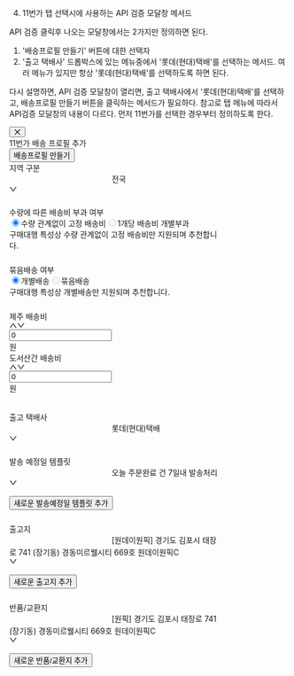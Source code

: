 4. 11번가 탭 선택시에 사용하는 API 검증 모달창 메서드

API 검증 클릭후 나오는 모달창에서는 2가지만 정의하면 된다. 
1) '배송프로필 만들기' 버튼에 대한 선택자
2) '출고 택배사' 드롭박스에 있는 메뉴중에서 '롯데(현대)택배'를 선택하는 메서드. 여러 메뉴가 있지만 항상 '롯데(현대)택배'를 선택하도록 하면 된다.

다시 설명하면, API 검증 모달창이 열리면, 출고 택배사에서 '롯데(현대)택배'를 선택하고, 배송프로필 만들기 버튼을 클릭하는 메서드가 필요하다.
참고로 탭 메뉴에 따라서 API검증 모달창의 내용이 다르다. 먼저 11번가를 선택한 경우부터 정의하도록 한다.

<div class="ant-drawer-content-wrapper" style="width: 378px;"><div class="ant-drawer-content" aria-modal="true" role="dialog"><div class="ant-drawer-header"><div class="ant-drawer-header-title"><button type="button" aria-label="Close" class="ant-drawer-close"><span role="img" aria-label="close" class="anticon anticon-close"><svg fill-rule="evenodd" viewBox="64 64 896 896" focusable="false" data-icon="close" width="1em" height="1em" fill="currentColor" aria-hidden="true"><path d="M799.86 166.31c.02 0 .04.02.08.06l57.69 57.7c.04.03.05.05.06.08a.12.12 0 010 .06c0 .03-.02.05-.06.09L569.93 512l287.7 287.7c.04.04.05.06.06.09a.12.12 0 010 .07c0 .02-.02.04-.06.08l-57.7 57.69c-.03.04-.05.05-.07.06a.12.12 0 01-.07 0c-.03 0-.05-.02-.09-.06L512 569.93l-287.7 287.7c-.04.04-.06.05-.09.06a.12.12 0 01-.07 0c-.02 0-.04-.02-.08-.06l-57.69-57.7c-.04-.03-.05-.05-.06-.07a.12.12 0 010-.07c0-.03.02-.05.06-.09L454.07 512l-287.7-287.7c-.04-.04-.05-.06-.06-.09a.12.12 0 010-.07c0-.02.02-.04.06-.08l57.7-57.69c.03-.04.05-.05.07-.06a.12.12 0 01.07 0c.03 0 .05.02.09.06L512 454.07l287.7-287.7c.04-.04.06-.05.09-.06a.12.12 0 01.07 0z"></path></svg></span></button><div class="ant-drawer-title">11번가 배송 프로필 추가</div></div><div class="ant-drawer-extra"><button type="button" class="ant-btn css-1li46mu ant-btn-primary"><span>배송프로필 만들기</span></button></div></div><div class="ant-drawer-body"><div class="sc-jeypuc kyShRg"><div class="sc-hceviv bElCNj"><div class="sc-JmfEB fZTxdj Body3Regular14 CharacterTitle85">지역 구분</div><div class="ant-select ant-select-outlined css-1li46mu ant-select-single ant-select-show-arrow" style="width: 100%;"><div class="ant-select-selector"><span class="ant-select-selection-search"><input type="search" autocomplete="off" class="ant-select-selection-search-input" role="combobox" aria-expanded="false" aria-haspopup="listbox" aria-owns="rc_select_113_list" aria-autocomplete="list" aria-controls="rc_select_113_list" readonly="" unselectable="on" value="" id="rc_select_113" style="opacity: 0;"></span><span class="ant-select-selection-item" title="전국">전국</span></div><span class="ant-select-arrow" unselectable="on" aria-hidden="true" style="user-select: none;"><span role="img" aria-label="down" class="anticon anticon-down ant-select-suffix"><svg viewBox="64 64 896 896" focusable="false" data-icon="down" width="1em" height="1em" fill="currentColor" aria-hidden="true"><path d="M884 256h-75c-5.1 0-9.9 2.5-12.9 6.6L512 654.2 227.9 262.6c-3-4.1-7.8-6.6-12.9-6.6h-75c-6.5 0-10.3 7.4-6.5 12.7l352.6 486.1c12.8 17.6 39 17.6 51.7 0l352.6-486.1c3.9-5.3.1-12.7-6.4-12.7z"></path></svg></span></span></div></div><div class="sc-hceviv bElCNj"></div></div><div class="sc-JmfEB fZTxdj Body3Regular14 CharacterTitle85" style="margin-top: 24px;">수량에 따른 배송비 부과 여부</div><div class="ant-radio-group ant-radio-group-outline css-1li46mu" style="width: 100%;"><label class="ant-radio-button-wrapper ant-radio-button-wrapper-checked css-1li46mu"><span class="ant-radio-button ant-radio-button-checked"><input class="ant-radio-button-input" type="radio" value="false" checked=""><span class="ant-radio-button-inner"></span></span><span>수량 관계없이 고정 배송비</span></label><label class="ant-radio-button-wrapper ant-radio-button-wrapper-disabled css-1li46mu"><span class="ant-radio-button ant-radio-button-disabled"><input class="ant-radio-button-input" disabled="" type="radio" value="true"><span class="ant-radio-button-inner"></span></span><span>1개당 배송비 개별부과</span></label></div><div class="sc-ehUVza kaSQzx Body3Regular14 CharacterSecondary45">구매대행 특성상 수량 관계없이 고정 배송비만 지원되며 추천합니다.</div><div class="sc-JmfEB fZTxdj Body3Regular14 CharacterTitle85" style="margin-top: 24px;">묶음배송 여부</div><div class="ant-radio-group ant-radio-group-outline css-1li46mu" style="width: 100%;"><label class="ant-radio-button-wrapper ant-radio-button-wrapper-checked css-1li46mu"><span class="ant-radio-button ant-radio-button-checked"><input class="ant-radio-button-input" type="radio" value="false" checked=""><span class="ant-radio-button-inner"></span></span><span>개별배송</span></label><label class="ant-radio-button-wrapper ant-radio-button-wrapper-disabled css-1li46mu"><span class="ant-radio-button ant-radio-button-disabled"><input class="ant-radio-button-input" disabled="" type="radio" value="true"><span class="ant-radio-button-inner"></span></span><span>묶음배송</span></label></div><div class="sc-ehUVza kaSQzx Body3Regular14 CharacterSecondary45">구매대행 특성상 개별배송만 지원되며 추천합니다.</div><div class="sc-jeypuc kyShRg" style="margin-top: 24px;"><div class="sc-hceviv bElCNj"><div class="sc-JmfEB fZTxdj Body3Regular14 CharacterTitle85">제주 배송비</div><div class="ant-input-number-group-wrapper ant-input-number-group-wrapper-outlined css-1li46mu" style="width: 100%;"><div class="ant-input-number-wrapper ant-input-number-group css-1li46mu"><div class="ant-input-number css-1li46mu ant-input-number-outlined"><div class="ant-input-number-handler-wrap"><span unselectable="on" role="button" aria-label="Increase Value" aria-disabled="false" class="ant-input-number-handler ant-input-number-handler-up"><span role="img" aria-label="up" class="anticon anticon-up ant-input-number-handler-up-inner"><svg viewBox="64 64 896 896" focusable="false" data-icon="up" width="1em" height="1em" fill="currentColor" aria-hidden="true"><path d="M890.5 755.3L537.9 269.2c-12.8-17.6-39-17.6-51.7 0L133.5 755.3A8 8 0 00140 768h75c5.1 0 9.9-2.5 12.9-6.6L512 369.8l284.1 391.6c3 4.1 7.8 6.6 12.9 6.6h75c6.5 0 10.3-7.4 6.5-12.7z"></path></svg></span></span><span unselectable="on" role="button" aria-label="Decrease Value" aria-disabled="false" class="ant-input-number-handler ant-input-number-handler-down"><span role="img" aria-label="down" class="anticon anticon-down ant-input-number-handler-down-inner"><svg viewBox="64 64 896 896" focusable="false" data-icon="down" width="1em" height="1em" fill="currentColor" aria-hidden="true"><path d="M884 256h-75c-5.1 0-9.9 2.5-12.9 6.6L512 654.2 227.9 262.6c-3-4.1-7.8-6.6-12.9-6.6h-75c-6.5 0-10.3 7.4-6.5 12.7l352.6 486.1c12.8 17.6 39 17.6 51.7 0l352.6-486.1c3.9-5.3.1-12.7-6.4-12.7z"></path></svg></span></span></div><div class="ant-input-number-input-wrap"><input autocomplete="off" role="spinbutton" aria-valuenow="0" step="100" maxlength="10" class="ant-input-number-input" value="0"></div></div><div class="ant-input-number-group-addon">원</div></div></div></div><div class="sc-hceviv bElCNj"><div class="sc-JmfEB fZTxdj Body3Regular14 CharacterTitle85">도서산간 배송비</div><div class="ant-input-number-group-wrapper ant-input-number-group-wrapper-outlined css-1li46mu" style="width: 100%;"><div class="ant-input-number-wrapper ant-input-number-group css-1li46mu"><div class="ant-input-number css-1li46mu ant-input-number-outlined"><div class="ant-input-number-handler-wrap"><span unselectable="on" role="button" aria-label="Increase Value" aria-disabled="false" class="ant-input-number-handler ant-input-number-handler-up"><span role="img" aria-label="up" class="anticon anticon-up ant-input-number-handler-up-inner"><svg viewBox="64 64 896 896" focusable="false" data-icon="up" width="1em" height="1em" fill="currentColor" aria-hidden="true"><path d="M890.5 755.3L537.9 269.2c-12.8-17.6-39-17.6-51.7 0L133.5 755.3A8 8 0 00140 768h75c5.1 0 9.9-2.5 12.9-6.6L512 369.8l284.1 391.6c3 4.1 7.8 6.6 12.9 6.6h75c6.5 0 10.3-7.4 6.5-12.7z"></path></svg></span></span><span unselectable="on" role="button" aria-label="Decrease Value" aria-disabled="false" class="ant-input-number-handler ant-input-number-handler-down"><span role="img" aria-label="down" class="anticon anticon-down ant-input-number-handler-down-inner"><svg viewBox="64 64 896 896" focusable="false" data-icon="down" width="1em" height="1em" fill="currentColor" aria-hidden="true"><path d="M884 256h-75c-5.1 0-9.9 2.5-12.9 6.6L512 654.2 227.9 262.6c-3-4.1-7.8-6.6-12.9-6.6h-75c-6.5 0-10.3 7.4-6.5 12.7l352.6 486.1c12.8 17.6 39 17.6 51.7 0l352.6-486.1c3.9-5.3.1-12.7-6.4-12.7z"></path></svg></span></span></div><div class="ant-input-number-input-wrap"><input autocomplete="off" role="spinbutton" aria-valuenow="0" step="100" maxlength="10" class="ant-input-number-input" value="0"></div></div><div class="ant-input-number-group-addon">원</div></div></div></div></div><div class="sc-JmfEB fZTxdj Body3Regular14 CharacterTitle85" style="margin-top: 32px;">출고 택배사</div><div class="ant-select ant-select-outlined css-1li46mu ant-select-single ant-select-show-arrow" style="width: 100%;"><div class="ant-select-selector"><span class="ant-select-selection-search"><input type="search" autocomplete="off" class="ant-select-selection-search-input" role="combobox" aria-expanded="false" aria-haspopup="listbox" aria-owns="rc_select_114_list" aria-autocomplete="list" aria-controls="rc_select_114_list" readonly="" unselectable="on" value="" id="rc_select_114" style="opacity: 0;"></span><span class="ant-select-selection-item" title="롯데(현대)택배">롯데(현대)택배</span></div><span class="ant-select-arrow" unselectable="on" aria-hidden="true" style="user-select: none;"><span role="img" aria-label="down" class="anticon anticon-down ant-select-suffix"><svg viewBox="64 64 896 896" focusable="false" data-icon="down" width="1em" height="1em" fill="currentColor" aria-hidden="true"><path d="M884 256h-75c-5.1 0-9.9 2.5-12.9 6.6L512 654.2 227.9 262.6c-3-4.1-7.8-6.6-12.9-6.6h-75c-6.5 0-10.3 7.4-6.5 12.7l352.6 486.1c12.8 17.6 39 17.6 51.7 0l352.6-486.1c3.9-5.3.1-12.7-6.4-12.7z"></path></svg></span></span></div><div class="sc-jeypuc kyShRg" style="margin-top: 24px;"><div class="sc-hceviv bElCNj"><div class="sc-JmfEB fZTxdj Body3Regular14 CharacterTitle85">발송 예정일 템플릿</div><div class="ant-select ant-select-outlined css-1li46mu ant-select-single ant-select-show-arrow" style="width: 100%;"><div class="ant-select-selector"><span class="ant-select-selection-search"><input type="search" autocomplete="off" class="ant-select-selection-search-input" role="combobox" aria-expanded="false" aria-haspopup="listbox" aria-owns="rc_select_115_list" aria-autocomplete="list" aria-controls="rc_select_115_list" readonly="" unselectable="on" value="" id="rc_select_115" style="opacity: 0;"></span><span class="ant-select-selection-item" title="오늘 주문완료 건 7일내 발송처리">오늘 주문완료 건 7일내 발송처리</span></div><span class="ant-select-arrow" unselectable="on" aria-hidden="true" style="user-select: none;"><span role="img" aria-label="down" class="anticon anticon-down ant-select-suffix"><svg viewBox="64 64 896 896" focusable="false" data-icon="down" width="1em" height="1em" fill="currentColor" aria-hidden="true"><path d="M884 256h-75c-5.1 0-9.9 2.5-12.9 6.6L512 654.2 227.9 262.6c-3-4.1-7.8-6.6-12.9-6.6h-75c-6.5 0-10.3 7.4-6.5 12.7l352.6 486.1c12.8 17.6 39 17.6 51.7 0l352.6-486.1c3.9-5.3.1-12.7-6.4-12.7z"></path></svg></span></span></div></div><div class="sc-hceviv bElCNj" style="flex-grow: 0;"><div class="sc-JmfEB fZTxdj Body3Regular14 CharacterTitle85">​</div><button type="button" class="ant-btn css-1li46mu ant-btn-primary ant-btn-background-ghost"><span>새로운 발송예정일 템플릿 추가</span></button></div></div><div class="sc-jeypuc kyShRg" style="margin-top: 24px;"><div class="sc-hceviv bElCNj"><div class="sc-JmfEB fZTxdj Body3Regular14 CharacterTitle85">출고지</div><div class="ant-select ant-select-outlined css-1li46mu ant-select-single ant-select-show-arrow" style="width: 100%;"><div class="ant-select-selector"><span class="ant-select-selection-search"><input type="search" autocomplete="off" class="ant-select-selection-search-input" role="combobox" aria-expanded="false" aria-haspopup="listbox" aria-owns="rc_select_116_list" aria-autocomplete="list" aria-controls="rc_select_116_list" readonly="" unselectable="on" value="" id="rc_select_116" style="opacity: 0;"></span><span class="ant-select-selection-item" title="[원데이원픽] 경기도 김포시 태장로 741 (장기동) 경동미르웰시티 669호 원데이원픽C">[원데이원픽] 경기도 김포시 태장로 741 (장기동) 경동미르웰시티 669호 원데이원픽C</span></div><span class="ant-select-arrow" unselectable="on" aria-hidden="true" style="user-select: none;"><span role="img" aria-label="down" class="anticon anticon-down ant-select-suffix"><svg viewBox="64 64 896 896" focusable="false" data-icon="down" width="1em" height="1em" fill="currentColor" aria-hidden="true"><path d="M884 256h-75c-5.1 0-9.9 2.5-12.9 6.6L512 654.2 227.9 262.6c-3-4.1-7.8-6.6-12.9-6.6h-75c-6.5 0-10.3 7.4-6.5 12.7l352.6 486.1c12.8 17.6 39 17.6 51.7 0l352.6-486.1c3.9-5.3.1-12.7-6.4-12.7z"></path></svg></span></span></div></div><div class="sc-hceviv bElCNj" style="flex-grow: 0;"><div class="sc-JmfEB fZTxdj Body3Regular14 CharacterTitle85">​</div><button type="button" class="ant-btn css-1li46mu ant-btn-primary ant-btn-background-ghost"><span>새로운 출고지 추가</span></button></div></div><div class="sc-jeypuc kyShRg" style="margin-top: 24px;"><div class="sc-hceviv bElCNj"><div class="sc-JmfEB fZTxdj Body3Regular14 CharacterTitle85">반품/교환지</div><div class="ant-select ant-select-outlined css-1li46mu ant-select-single ant-select-show-arrow" style="width: 100%;"><div class="ant-select-selector"><span class="ant-select-selection-search"><input type="search" autocomplete="off" class="ant-select-selection-search-input" role="combobox" aria-expanded="false" aria-haspopup="listbox" aria-owns="rc_select_117_list" aria-autocomplete="list" aria-controls="rc_select_117_list" readonly="" unselectable="on" value="" id="rc_select_117" style="opacity: 0;"></span><span class="ant-select-selection-item" title="[원픽] 경기도 김포시 태장로 741 (장기동) 경동미르웰시티 669호 원데이원픽C">[원픽] 경기도 김포시 태장로 741 (장기동) 경동미르웰시티 669호 원데이원픽C</span></div><span class="ant-select-arrow" unselectable="on" aria-hidden="true" style="user-select: none;"><span role="img" aria-label="down" class="anticon anticon-down ant-select-suffix"><svg viewBox="64 64 896 896" focusable="false" data-icon="down" width="1em" height="1em" fill="currentColor" aria-hidden="true"><path d="M884 256h-75c-5.1 0-9.9 2.5-12.9 6.6L512 654.2 227.9 262.6c-3-4.1-7.8-6.6-12.9-6.6h-75c-6.5 0-10.3 7.4-6.5 12.7l352.6 486.1c12.8 17.6 39 17.6 51.7 0l352.6-486.1c3.9-5.3.1-12.7-6.4-12.7z"></path></svg></span></span></div></div><div class="sc-hceviv bElCNj" style="flex-grow: 0;"><div class="sc-JmfEB fZTxdj Body3Regular14 CharacterTitle85">​</div><button type="button" class="ant-btn css-1li46mu ant-btn-primary ant-btn-background-ghost"><span>새로운 반품/교환지 추가</span></button></div></div><div style="height: 24px;"></div></div></div></div>